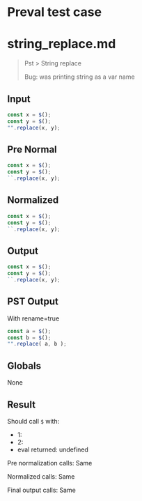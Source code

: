 # Preval test case

# string_replace.md

> Pst > String replace
>
> Bug: was printing string as a var name

## Input

`````js filename=intro
const x = $();
const y = $();
"".replace(x, y);
`````

## Pre Normal


`````js filename=intro
const x = $();
const y = $();
``.replace(x, y);
`````

## Normalized


`````js filename=intro
const x = $();
const y = $();
``.replace(x, y);
`````

## Output


`````js filename=intro
const x = $();
const y = $();
``.replace(x, y);
`````

## PST Output

With rename=true

`````js filename=intro
const a = $();
const b = $();
"".replace( a, b );
`````

## Globals

None

## Result

Should call `$` with:
 - 1: 
 - 2: 
 - eval returned: undefined

Pre normalization calls: Same

Normalized calls: Same

Final output calls: Same
